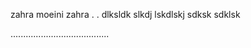 zahra moeini
zahra
.
.
dlksldk
slkdj
lskdlskj
sdksk
sdklsk

.......................................
